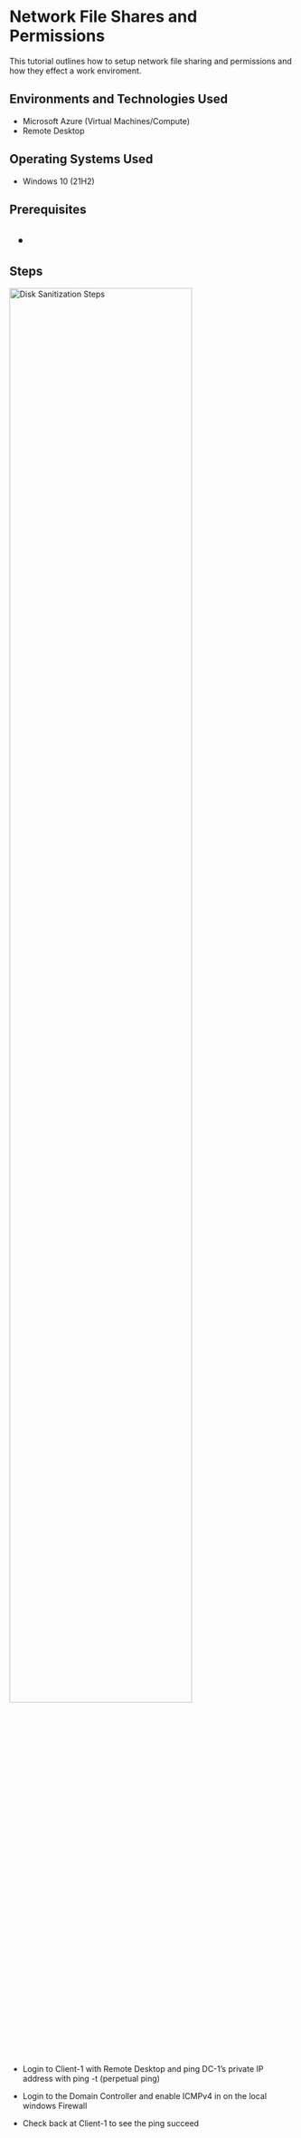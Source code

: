 <h1>Network File Shares and Permissions</h1>
This tutorial outlines how to setup network file sharing and permissions and how they effect a work enviroment.<br />



<h2>Environments and Technologies Used</h2>

- Microsoft Azure (Virtual Machines/Compute)
- Remote Desktop

<h2>Operating Systems Used </h2>

- Windows 10</b> (21H2)

<h2>Prerequisites<h2>

- 

<h2>Steps</h2>

<p>
<img src="https://i.imgur.com/aydK00C.png" height="80%" width="80%" alt="Disk Sanitization Steps"/>
</p>

  - Login to Client-1 with Remote Desktop and ping DC-1’s private IP address with ping -t <ip address> (perpetual ping)
- Login to the Domain Controller and enable ICMPv4 in on the local windows Firewall
- Check back at Client-1 to see the ping succeed

  <br />
